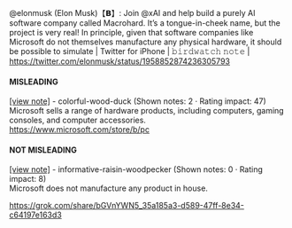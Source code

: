 @elonmusk (Elon Musk)【𝗕】: Join @xAI and help build a purely AI software company called Macrohard. It’s a tongue-in-cheek name, but the project is very real! In principle, given that software companies like Microsoft do not themselves manufacture any physical hardware, it should be possible to simulate | Twitter for iPhone | 𝚋𝚒𝚛𝚍𝚠𝚊𝚝𝚌𝚑 𝚗𝚘𝚝𝚎 | https://twitter.com/elonmusk/status/1958852874236305793

#### MISLEADING

[[view note]](https://x.com/i/birdwatch/n/1959153382913941654) - colorful-wood-duck (Shown notes: 2 · Rating impact: 47)\
Microsoft sells a range of hardware products, including computers, gaming consoles, and computer accessories.
https://www.microsoft.com/store/b/pc

#### NOT MISLEADING

[[view note]](https://x.com/i/birdwatch/n/1959244856842490356) - informative-raisin-woodpecker (Shown notes: 0 · Rating impact: 8)\
Microsoft does not manufacture any product in house.

https://grok.com/share/bGVnYWN5_35a185a3-d589-47ff-8e34-c64197e163d3

